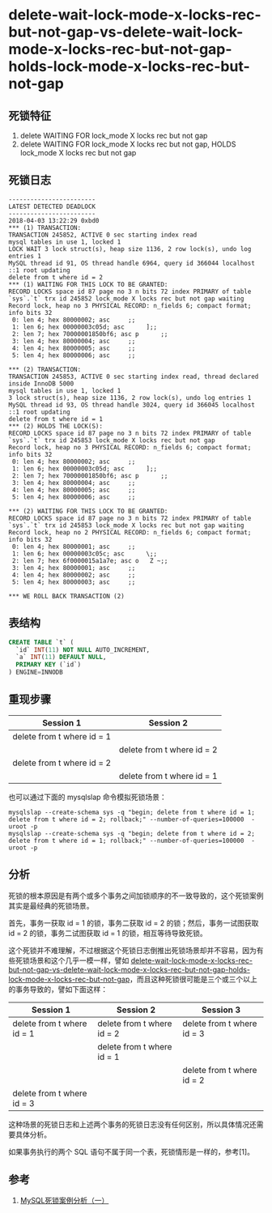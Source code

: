 delete-wait-lock-mode-x-locks-rec-but-not-gap-vs-delete-wait-lock-mode-x-locks-rec-but-not-gap-holds-lock-mode-x-locks-rec-but-not-gap
===

## 死锁特征

1. delete WAITING FOR lock_mode X locks rec but not gap
2. delete WAITING FOR lock_mode X locks rec but not gap, HOLDS lock_mode X locks rec but not gap

## 死锁日志

```
------------------------
LATEST DETECTED DEADLOCK
------------------------
2018-04-03 13:22:29 0xbd0
*** (1) TRANSACTION:
TRANSACTION 245852, ACTIVE 0 sec starting index read
mysql tables in use 1, locked 1
LOCK WAIT 3 lock struct(s), heap size 1136, 2 row lock(s), undo log entries 1
MySQL thread id 91, OS thread handle 6964, query id 366044 localhost ::1 root updating
delete from t where id = 2
*** (1) WAITING FOR THIS LOCK TO BE GRANTED:
RECORD LOCKS space id 87 page no 3 n bits 72 index PRIMARY of table `sys`.`t` trx id 245852 lock_mode X locks rec but not gap waiting
Record lock, heap no 3 PHYSICAL RECORD: n_fields 6; compact format; info bits 32
 0: len 4; hex 80000002; asc     ;;
 1: len 6; hex 00000003c05d; asc      ];;
 2: len 7; hex 70000001850bf6; asc p      ;;
 3: len 4; hex 80000004; asc     ;;
 4: len 4; hex 80000005; asc     ;;
 5: len 4; hex 80000006; asc     ;;

*** (2) TRANSACTION:
TRANSACTION 245853, ACTIVE 0 sec starting index read, thread declared inside InnoDB 5000
mysql tables in use 1, locked 1
3 lock struct(s), heap size 1136, 2 row lock(s), undo log entries 1
MySQL thread id 93, OS thread handle 3024, query id 366045 localhost ::1 root updating
delete from t where id = 1
*** (2) HOLDS THE LOCK(S):
RECORD LOCKS space id 87 page no 3 n bits 72 index PRIMARY of table `sys`.`t` trx id 245853 lock_mode X locks rec but not gap
Record lock, heap no 3 PHYSICAL RECORD: n_fields 6; compact format; info bits 32
 0: len 4; hex 80000002; asc     ;;
 1: len 6; hex 00000003c05d; asc      ];;
 2: len 7; hex 70000001850bf6; asc p      ;;
 3: len 4; hex 80000004; asc     ;;
 4: len 4; hex 80000005; asc     ;;
 5: len 4; hex 80000006; asc     ;;

*** (2) WAITING FOR THIS LOCK TO BE GRANTED:
RECORD LOCKS space id 87 page no 3 n bits 72 index PRIMARY of table `sys`.`t` trx id 245853 lock_mode X locks rec but not gap waiting
Record lock, heap no 2 PHYSICAL RECORD: n_fields 6; compact format; info bits 32
 0: len 4; hex 80000001; asc     ;;
 1: len 6; hex 00000003c05c; asc      \;;
 2: len 7; hex 6f0000015a1a7e; asc o   Z ~;;
 3: len 4; hex 80000001; asc     ;;
 4: len 4; hex 80000002; asc     ;;
 5: len 4; hex 80000003; asc     ;;

*** WE ROLL BACK TRANSACTION (2)
```

## 表结构

```sql
CREATE TABLE `t` (
  `id` INT(11) NOT NULL AUTO_INCREMENT,
  `a` INT(11) DEFAULT NULL,
  PRIMARY KEY (`id`)
) ENGINE=INNODB
```

## 重现步骤

| Session 1 | Session 2 |
| --------- | --------- |
|delete from t where id = 1||
||delete from t where id = 2|
|delete from t where id = 2||
||delete from t where id = 1|

也可以通过下面的 mysqlslap 命令模拟死锁场景：

```
mysqlslap --create-schema sys -q "begin; delete from t where id = 1; delete from t where id = 2; rollback;" --number-of-queries=100000  -uroot -p
mysqlslap --create-schema sys -q "begin; delete from t where id = 2; delete from t where id = 1; rollback;" --number-of-queries=100000  -uroot -p
```

## 分析

死锁的根本原因是有两个或多个事务之间加锁顺序的不一致导致的，这个死锁案例其实是最经典的死锁场景。

首先，事务一获取 id = 1 的锁，事务二获取 id = 2 的锁；然后，事务一试图获取 id = 2 的锁，事务二试图获取 id = 1 的锁，相互等待导致死锁。

这个死锁并不难理解，不过根据这个死锁日志倒推出死锁场景却并不容易，因为有些死锁场景和这个几乎一模一样，譬如 [delete-wait-lock-mode-x-locks-rec-but-not-gap-vs-delete-wait-lock-mode-x-locks-rec-but-not-gap-holds-lock-mode-x-locks-rec-but-not-gap](9.md)，而且这种死锁很可能是三个或三个以上的事务导致的，譬如下面这样：

| Session 1 | Session 2 | Session 3 |
| --------- | --------- | --------- |
|delete from t where id = 1|delete from t where id = 2|delete from t where id = 3|
||delete from t where id = 1||
|||delete from t where id = 2|
|delete from t where id = 3|||

这种场景的死锁日志和上述两个事务的死锁日志没有任何区别，所以具体情况还需要具体分析。

如果事务执行的两个 SQL 语句不属于同一个表，死锁情形是一样的，参考[1]。

## 参考

1. [MySQL死锁案例分析（一）](http://www.fordba.com/mysql_dead_lock_1st.html)
